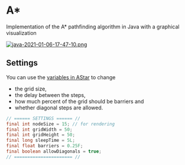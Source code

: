 # A*

Implementation of the A* pathfinding algorithm in Java with a graphical visualization

[![java-2021-01-06-17-47-10.png](https://i.postimg.cc/s2rfVkgZ/java-2021-01-06-17-47-10.png)](https://postimg.cc/YvdBRygp)

## Settings

You can use the [variables in AStar](https://github.com/nkilders/a-star/blob/6916c2cb60009f0b0c761609de044790bb2c23e7/src/de/nkilders/astar/AStar.java#L11-L18) to change
- the grid size,
- the delay between the steps,
- how much percent of the grid should be barriers and
- whether diagonal steps are allowed.

```java
// ====== SETTINGS ====== //
final int nodeSize = 15; // for rendering
final int gridWidth = 50;
final int gridHeight = 50;
final long sleepTime = 5L;
final float barriers = 0.25F;
final boolean allowDiagonals = true;
// ====================== //
```